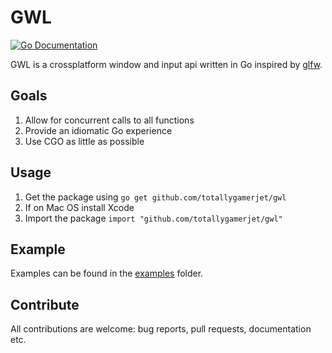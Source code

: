 GWL
======
[![Go Documentation](http://img.shields.io/badge/go-documentation-blue.svg?style=flat-square)][godocs]

[godocs]: http://godoc.org/github.com/totallygamerjet/gwl
GWL is a crossplatform window and input api written in Go inspired by [glfw](https://github.com/glfw/glfw).

## Goals
1. Allow for concurrent calls to all functions
2. Provide an idiomatic Go experience
3. Use CGO as little as possible

## Usage
1. Get the package using `go get github.com/totallygamerjet/gwl`
2. If on Mac OS install Xcode
3. Import the package `import "github.com/totallygamerjet/gwl"`

## Example
Examples can be found in the [examples](https://github.com/TotallyGamerJet/gwl/tree/master/examples) folder.

## Contribute
All contributions are welcome: bug reports, pull requests, documentation etc.
